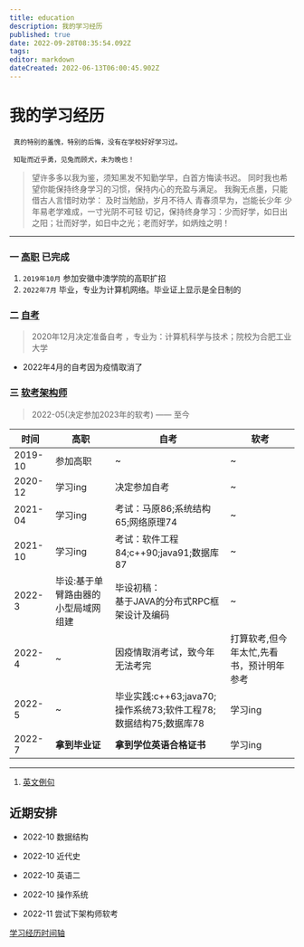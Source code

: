 ```yaml
---
title: education
description: 我的学习经历
published: true
date: 2022-09-28T08:35:54.092Z
tags: 
editor: markdown
dateCreated: 2022-06-13T06:00:45.902Z
---
```


# 我的学习经历
 
     真的特别的羞愧，特别的后悔，没有在学校好好学习过。
     
     知耻而近乎勇，见兔而顾犬，未为晚也！
     
 > 望许多多以我为鉴，须知黑发不知勤学早，白首方悔读书迟。 
 > 同时我也希望你能保持终身学习的习惯，保持内心的充盈与满足。
 > 我胸无点墨，只能借古人言惜时劝学：
 > 及时当勉励，岁月不待人
 > 青春须早为，岂能长少年
 > 少年易老学难成，一寸光阴不可轻
 > 切记，保持终身学习：少而好学，如日出之阳；壮而好学，如日中之光；老而好学，如炳烛之明！
 
 

---
 ### 一 [高职](/education/college)  已完成  
 
   1. `2019年10月` 参加安徽中澳学院的高职扩招
   2. `2022年7月` 毕业，专业为计算机网络。毕业证上显示是全日制的
  
 ### 二 [自考](/education/self-taught)
  >  2020年12月决定准备自考 ，专业为：计算机科学与技术；院校为合肥工业大学
  - 2022年4月的自考因为疫情取消了

 ### 三 [软考架构师](/education/software-exam) 
  > 2022-05(决定参加2023年的软考) —— 至今

 
|时间 | 高职 | 自考 | 软考
|---|---|---|---|
|2019-10| 参加高职|~|~|
|2020-12|学习ing|决定参加自考|~|
|2021-04|学习ing|考试：马原86;系统结构65;网络原理74|~
|2021-10|学习ing|考试：软件工程84;c++90;java91;数据库87|~
|2022-3|毕设:基于单臂路由器的小型局域网组建|毕设初稿：<br/>基于JAVA的分布式RPC框架设计及编码|~|
|2022-4|~|因疫情取消考试，致今年无法考完|打算软考,但今年太忙,先看书，预计明年参考|
|2022-5|~|毕业实践:c++63;java70;<br/>操作系统73;软件工程78;数据结构75;数据库78|学习ing|
|2022-7|**拿到毕业证**|**拿到学位英语合格证书**|学习ing|
 

 ----
 
 1.  [英文例句](/education/english-sentence)
 

 ## 近期安排
 
 - 2022-10  数据结构
 - 2022-10  近代史
 - 2022-10  英语二
 - 2022-10 操作系统
 
 - 2022-11 尝试下架构师软考

[学习经历时间轴](/education/timeline)